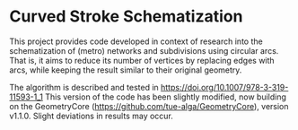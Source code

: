 # Curved Stroke Schematization

This project provides code developed in context of research into the schematization of (metro) networks and subdivisions using circular arcs. 
That is, it aims to reduce its number of vertices by replacing edges with arcs, while keeping the result similar to their original geometry.

The algorithm is described and tested in https://doi.org/10.1007/978-3-319-11593-1_1
This version of the code has been slightly modified, now building on the GeometryCore (https://github.com/tue-alga/GeometryCore), version v1.1.0. Slight deviations in results may occur.
